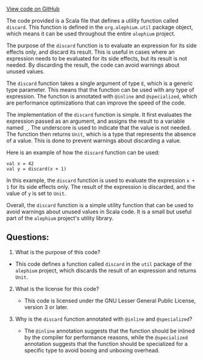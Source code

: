 [View code on GitHub](https://github.com/alephium/alephium/util/src/main/scala/org/alephium/util/package.scala)

The code provided is a Scala file that defines a utility function called `discard`. This function is defined in the `org.alephium.util` package object, which means it can be used throughout the entire `alephium` project.

The purpose of the `discard` function is to evaluate an expression for its side effects only, and discard its result. This is useful in cases where an expression needs to be evaluated for its side effects, but its result is not needed. By discarding the result, the code can avoid warnings about unused values.

The `discard` function takes a single argument of type `E`, which is a generic type parameter. This means that the function can be used with any type of expression. The function is annotated with `@inline` and `@specialized`, which are performance optimizations that can improve the speed of the code.

The implementation of the `discard` function is simple. It first evaluates the expression passed as an argument, and assigns the result to a variable named `_`. The underscore is used to indicate that the value is not needed. The function then returns `Unit`, which is a type that represents the absence of a value. This is done to prevent warnings about discarding a value.

Here is an example of how the `discard` function can be used:

```
val x = 42
val y = discard(x + 1)
```

In this example, the `discard` function is used to evaluate the expression `x + 1` for its side effects only. The result of the expression is discarded, and the value of `y` is set to `Unit`.

Overall, the `discard` function is a simple utility function that can be used to avoid warnings about unused values in Scala code. It is a small but useful part of the `alephium` project's utility library.
## Questions: 
 1. What is the purpose of this code?
   - This code defines a function called `discard` in the `util` package of the `alephium` project, which discards the result of an expression and returns `Unit`.

2. What is the license for this code?
   - This code is licensed under the GNU Lesser General Public License, version 3 or later.

3. Why is the `discard` function annotated with `@inline` and `@specialized`?
   - The `@inline` annotation suggests that the function should be inlined by the compiler for performance reasons, while the `@specialized` annotation suggests that the function should be specialized for a specific type to avoid boxing and unboxing overhead.